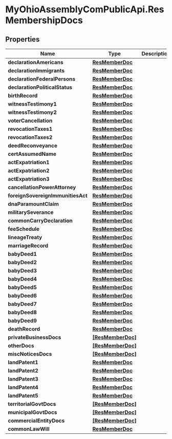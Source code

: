 # MyOhioAssemblyComPublicApi.ResMembershipDocs

## Properties

Name | Type | Description | Notes
------------ | ------------- | ------------- | -------------
**declarationAmericans** | [**ResMemberDoc**](ResMemberDoc.md) |  | [optional] 
**declarationImmigrants** | [**ResMemberDoc**](ResMemberDoc.md) |  | [optional] 
**declarationFederalPersons** | [**ResMemberDoc**](ResMemberDoc.md) |  | [optional] 
**declarationPoliticalStatus** | [**ResMemberDoc**](ResMemberDoc.md) |  | [optional] 
**birthRecord** | [**ResMemberDoc**](ResMemberDoc.md) |  | [optional] 
**witnessTestimony1** | [**ResMemberDoc**](ResMemberDoc.md) |  | [optional] 
**witnessTestimony2** | [**ResMemberDoc**](ResMemberDoc.md) |  | [optional] 
**voterCancellation** | [**ResMemberDoc**](ResMemberDoc.md) |  | [optional] 
**revocationTaxes1** | [**ResMemberDoc**](ResMemberDoc.md) |  | [optional] 
**revocationTaxes2** | [**ResMemberDoc**](ResMemberDoc.md) |  | [optional] 
**deedReconveyance** | [**ResMemberDoc**](ResMemberDoc.md) |  | [optional] 
**certAssumedName** | [**ResMemberDoc**](ResMemberDoc.md) |  | [optional] 
**actExpatriation1** | [**ResMemberDoc**](ResMemberDoc.md) |  | [optional] 
**actExpatriation2** | [**ResMemberDoc**](ResMemberDoc.md) |  | [optional] 
**actExpatriation3** | [**ResMemberDoc**](ResMemberDoc.md) |  | [optional] 
**cancellationPowerAttorney** | [**ResMemberDoc**](ResMemberDoc.md) |  | [optional] 
**foreignSovereignImmunitiesAct** | [**ResMemberDoc**](ResMemberDoc.md) |  | [optional] 
**dnaParamountClaim** | [**ResMemberDoc**](ResMemberDoc.md) |  | [optional] 
**militarySeverance** | [**ResMemberDoc**](ResMemberDoc.md) |  | [optional] 
**commonCarryDeclaration** | [**ResMemberDoc**](ResMemberDoc.md) |  | [optional] 
**feeSchedule** | [**ResMemberDoc**](ResMemberDoc.md) |  | [optional] 
**lineageTreaty** | [**ResMemberDoc**](ResMemberDoc.md) |  | [optional] 
**marriageRecord** | [**ResMemberDoc**](ResMemberDoc.md) |  | [optional] 
**babyDeed1** | [**ResMemberDoc**](ResMemberDoc.md) |  | [optional] 
**babyDeed2** | [**ResMemberDoc**](ResMemberDoc.md) |  | [optional] 
**babyDeed3** | [**ResMemberDoc**](ResMemberDoc.md) |  | [optional] 
**babyDeed4** | [**ResMemberDoc**](ResMemberDoc.md) |  | [optional] 
**babyDeed5** | [**ResMemberDoc**](ResMemberDoc.md) |  | [optional] 
**babyDeed6** | [**ResMemberDoc**](ResMemberDoc.md) |  | [optional] 
**babyDeed7** | [**ResMemberDoc**](ResMemberDoc.md) |  | [optional] 
**babyDeed8** | [**ResMemberDoc**](ResMemberDoc.md) |  | [optional] 
**babyDeed9** | [**ResMemberDoc**](ResMemberDoc.md) |  | [optional] 
**deathRecord** | [**ResMemberDoc**](ResMemberDoc.md) |  | [optional] 
**privateBusinessDocs** | [**[ResMemberDoc]**](ResMemberDoc.md) |  | [optional] 
**otherDocs** | [**[ResMemberDoc]**](ResMemberDoc.md) |  | [optional] 
**miscNoticesDocs** | [**[ResMemberDoc]**](ResMemberDoc.md) |  | [optional] 
**landPatent1** | [**ResMemberDoc**](ResMemberDoc.md) |  | [optional] 
**landPatent2** | [**ResMemberDoc**](ResMemberDoc.md) |  | [optional] 
**landPatent3** | [**ResMemberDoc**](ResMemberDoc.md) |  | [optional] 
**landPatent4** | [**ResMemberDoc**](ResMemberDoc.md) |  | [optional] 
**landPatent5** | [**ResMemberDoc**](ResMemberDoc.md) |  | [optional] 
**territorialGovtDocs** | [**[ResMemberDoc]**](ResMemberDoc.md) |  | [optional] 
**municipalGovtDocs** | [**[ResMemberDoc]**](ResMemberDoc.md) |  | [optional] 
**commercialEntityDocs** | [**[ResMemberDoc]**](ResMemberDoc.md) |  | [optional] 
**commonLawWill** | [**ResMemberDoc**](ResMemberDoc.md) |  | [optional] 


